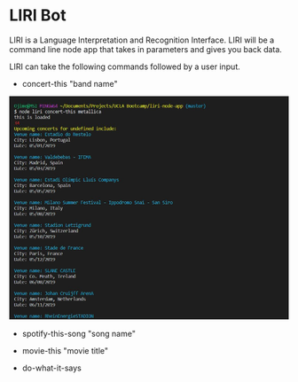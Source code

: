 # LIRI Bot

LIRI is a Language Interpretation and Recognition Interface. LIRI will be a command line node app that takes in parameters and gives you back data.

LIRI can take the following commands followed by a user input.

- concert-this "band name"

![Alt text](Screenshots/liri1.jpg)

- spotify-this-song "song name"

- movie-this "movie title"

- do-what-it-says



